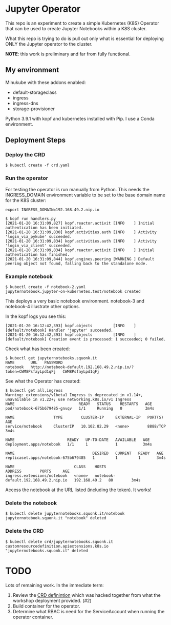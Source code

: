 # Jupyter Operator

This repo is an experiment to create a simple Kubernetes (K8S) Operator that can be used to create
Jupyter Notebooks within  a K8S cluster.

What this repo is trying to do is pull out only what is essential for deploying ONLY the Jupyter operator
to the cluster.

**NOTE**: this work is preliminary and far from fully functional.

## My environment

Minukube  with these addons enabled:
* default-storageclass
* ingress
* ingress-dns
* storage-provisioner

Python 3.9.1 with kopf and kubernetes installed with Pip.
I use a Conda environment.

## Deployment Steps

### Deploy the CRD

```
$ kubectl create -f crd.yaml
```

### Run the operator

For testing the operator is run manually from Python.
This needs the INGRESS_DOMAIN environment variable to be set to the base domain name for the K8S cluster:
```
export INGRESS_DOMAIN=192.168.49.2.nip.io
```

```
$ kopf run handlers.py 
[2021-01-20 16:31:09,827] kopf.reactor.activit [INFO    ] Initial authentication has been initiated.
[2021-01-20 16:31:09,830] kopf.activities.auth [INFO    ] Activity 'login_via_pykube' succeeded.
[2021-01-20 16:31:09,834] kopf.activities.auth [INFO    ] Activity 'login_via_client' succeeded.
[2021-01-20 16:31:09,834] kopf.reactor.activit [INFO    ] Initial authentication has finished.
[2021-01-20 16:31:09,844] kopf.engines.peering [WARNING ] Default peering object not found, falling back to the standalone mode.
```


### Example notebook

```
$ kubectl create -f notebook-2.yaml 
jupyternotebook.jupyter-on-kubernetes.test/notebook created
```

This deploys a very basic notebook environment. notebook-3 and notebook-4 illustrate other options.

In the kopf logs you see this:
```
[2021-01-20 16:12:42,393] kopf.objects         [INFO    ] [default/notebook] Handler 'jupyter' succeeded.
[2021-01-20 16:12:42,393] kopf.objects         [INFO    ] [default/notebook] Creation event is processed: 1 succeeded; 0 failed.
```

Check what has been created:
```
$ kubectl get jupyternotebooks.squonk.it
NAME       URL   PASSWORD
notebook   http://notebook-default.192.168.49.2.nip.io/?token=CWM8PsfayLpd1qFj   CWM8PsfayLpd1qFj      
```

See what the Operator has created:
```
$ kubectl get all,ingress
Warning: extensions/v1beta1 Ingress is deprecated in v1.14+, unavailable in v1.22+; use networking.k8s.io/v1 Ingress
NAME                            READY   STATUS    RESTARTS   AGE
pod/notebook-675b679485-gnvqv   1/1     Running   0          3m4s

NAME                 TYPE        CLUSTER-IP     EXTERNAL-IP   PORT(S)    AGE
service/notebook     ClusterIP   10.102.82.29   <none>        8888/TCP   3m4s

NAME                       READY   UP-TO-DATE   AVAILABLE   AGE
deployment.apps/notebook   1/1     1            1           3m4s

NAME                                  DESIRED   CURRENT   READY   AGE
replicaset.apps/notebook-675b679485   1         1         1       3m4s

NAME                          CLASS    HOSTS                                  ADDRESS        PORTS     AGE
ingress.extensions/notebook   <none>   notebook-default.192.168.49.2.nip.io   192.168.49.2   80        3m4s
```

Access the notebook at the URL listed (including the token). It works!

### Delete the notebook
```
$ kubectl delete jupyternotebooks.squonk.it/notebook
jupyternotebook.squonk.it "notebook" deleted
```


### Delete the CRD
```
$ kubectl delete crd/jupyternotebooks.squonk.it
customresourcedefinition.apiextensions.k8s.io "jupyternotebooks.squonk.it" deleted
```

# TODO

Lots of remaining work. In the immediate term:

1. Review the [CRD definintion](crd.yaml) which was hacked together from what the workshop deployment provided. (#2)
1. Build container for the operator.
1. Determine what RBAC is need for the ServiceAccount when running the operator container.

